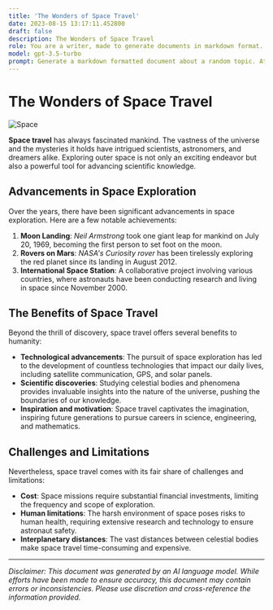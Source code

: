 ```yaml
---
title: 'The Wonders of Space Travel'
date: 2023-08-15 13:17:11.452800
draft: false
description: The Wonders of Space Travel
role: You are a writer, made to generate documents in markdown format. It is very important that all of the documents you generate are in valid markdown format.
model: gpt-3.5-turbo
prompt: Generate a markdown formatted document about a random topic. At the bottom, include a disclaimer explaining that the document was generated by you. The first line of the document should be the title. Make sure that the entire document is in proper markdown format, using a mix of various tags to make the document visually appealing.
---
```


# The Wonders of Space Travel

![Space](https://images.unsplash.com/photo-1515965184613-8f4e91dc4f62)

**Space travel** has always fascinated mankind. The vastness of the universe and the mysteries it holds have intrigued scientists, astronomers, and dreamers alike. Exploring outer space is not only an exciting endeavor but also a powerful tool for advancing scientific knowledge.

## Advancements in Space Exploration

Over the years, there have been significant advancements in space exploration. Here are a few notable achievements:

1. **Moon Landing**: *Neil Armstrong* took one giant leap for mankind on July 20, 1969, becoming the first person to set foot on the moon.
2. **Rovers on Mars**: *NASA's Curiosity rover* has been tirelessly exploring the red planet since its landing in August 2012.
3. **International Space Station**: A collaborative project involving various countries, where astronauts have been conducting research and living in space since November 2000.

## The Benefits of Space Travel

Beyond the thrill of discovery, space travel offers several benefits to humanity:

- **Technological advancements**: The pursuit of space exploration has led to the development of countless technologies that impact our daily lives, including satellite communication, GPS, and solar panels.
- **Scientific discoveries**: Studying celestial bodies and phenomena provides invaluable insights into the nature of the universe, pushing the boundaries of our knowledge.
- **Inspiration and motivation**: Space travel captivates the imagination, inspiring future generations to pursue careers in science, engineering, and mathematics.

## Challenges and Limitations

Nevertheless, space travel comes with its fair share of challenges and limitations:

- **Cost**: Space missions require substantial financial investments, limiting the frequency and scope of exploration.
- **Human limitations**: The harsh environment of space poses risks to human health, requiring extensive research and technology to ensure astronaut safety.
- **Interplanetary distances**: The vast distances between celestial bodies make space travel time-consuming and expensive.

---

*Disclaimer: This document was generated by an AI language model. While efforts have been made to ensure accuracy, this document may contain errors or inconsistencies. Please use discretion and cross-reference the information provided.*